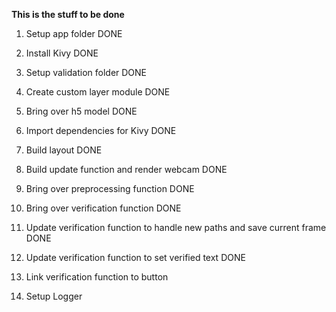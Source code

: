 **This is the stuff to be done**
1. Setup app folder DONE
2. Install Kivy DONE
3. Setup validation folder DONE
4. Create custom layer module DONE
5. Bring over h5 model DONE

6. Import dependencies for Kivy DONE
7. Build layout DONE
8. Build update function and render webcam DONE
9. Bring over preprocessing function DONE

10. Bring over verification function DONE
11. Update verification function to handle new paths and save current frame DONE
12. Update verification function to set verified text DONE
13. Link verification function to button
14. Setup Logger